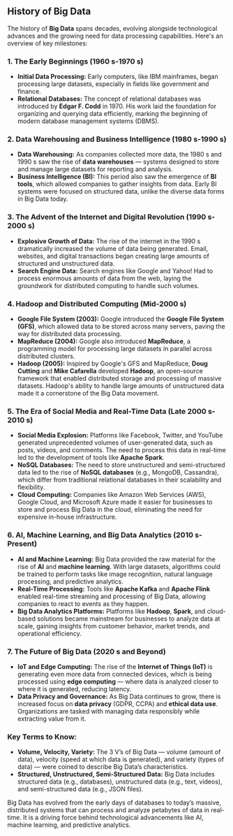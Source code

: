 ## History of Big Data
The history of **Big Data** spans decades, evolving alongside technological advances and the growing need for data processing capabilities. Here's an overview of key milestones:

### 1. **The Early Beginnings (1960 s-1970 s)**
   - **Initial Data Processing:** Early computers, like IBM mainframes, began processing large datasets, especially in fields like government and finance.
   - **Relational Databases:** The concept of relational databases was introduced by **Edgar F. Codd** in 1970. His work laid the foundation for organizing and querying data efficiently, marking the beginning of modern database management systems (DBMS).

### 2. **Data Warehousing and Business Intelligence (1980 s-1990 s)**
   - **Data Warehousing:** As companies collected more data, the 1980 s and 1990 s saw the rise of **data warehouses** — systems designed to store and manage large datasets for reporting and analysis.
   - **Business Intelligence (BI):** This period also saw the emergence of **BI tools**, which allowed companies to gather insights from data. Early BI systems were focused on structured data, unlike the diverse data forms in Big Data today.

### 3. **The Advent of the Internet and Digital Revolution (1990 s-2000 s)**
   - **Explosive Growth of Data:** The rise of the internet in the 1990 s dramatically increased the volume of data being generated. Email, websites, and digital transactions began creating large amounts of structured and unstructured data.
   - **Search Engine Data:** Search engines like Google and Yahoo! Had to process enormous amounts of data from the web, laying the groundwork for distributed computing to handle such volumes.

### 4. **Hadoop and Distributed Computing (Mid-2000 s)**
   - **Google File System (2003):** Google introduced the **Google File System (GFS)**, which allowed data to be stored across many servers, paving the way for distributed data processing.
   - **MapReduce (2004):** Google also introduced **MapReduce**, a programming model for processing large datasets in parallel across distributed clusters.
   - **Hadoop (2005):** Inspired by Google's GFS and MapReduce, **Doug Cutting** and **Mike Cafarella** developed **Hadoop**, an open-source framework that enabled distributed storage and processing of massive datasets. Hadoop's ability to handle large amounts of unstructured data made it a cornerstone of the Big Data movement.

### 5. **The Era of Social Media and Real-Time Data (Late 2000 s-2010 s)**
   - **Social Media Explosion:** Platforms like Facebook, Twitter, and YouTube generated unprecedented volumes of user-generated data, such as posts, videos, and comments. The need to process this data in real-time led to the development of tools like **Apache Spark**.
   - **NoSQL Databases:** The need to store unstructured and semi-structured data led to the rise of **NoSQL databases** (e.g., MongoDB, Cassandra), which differ from traditional relational databases in their scalability and flexibility.
   - **Cloud Computing:** Companies like Amazon Web Services (AWS), Google Cloud, and Microsoft Azure made it easier for businesses to store and process Big Data in the cloud, eliminating the need for expensive in-house infrastructure.

### 6. **AI, Machine Learning, and Big Data Analytics (2010 s-Present)**
   - **AI and Machine Learning:** Big Data provided the raw material for the rise of **AI** and **machine learning**. With large datasets, algorithms could be trained to perform tasks like image recognition, natural language processing, and predictive analytics.
   - **Real-Time Processing:** Tools like **Apache Kafka** and **Apache Flink** enabled real-time streaming and processing of Big Data, allowing companies to react to events as they happen.
   - **Big Data Analytics Platforms:** Platforms like **Hadoop**, **Spark**, and cloud-based solutions became mainstream for businesses to analyze data at scale, gaining insights from customer behavior, market trends, and operational efficiency.

### 7. **The Future of Big Data (2020 s and Beyond)**
   - **IoT and Edge Computing:** The rise of the **Internet of Things (IoT)** is generating even more data from connected devices, which is being processed using **edge computing** — where data is analyzed closer to where it is generated, reducing latency.
   - **Data Privacy and Governance:** As Big Data continues to grow, there is increased focus on **data privacy** (GDPR, CCPA) and **ethical data use**. Organizations are tasked with managing data responsibly while extracting value from it.

### Key Terms to Know:
- **Volume, Velocity, Variety:** The 3 V’s of Big Data — volume (amount of data), velocity (speed at which data is generated), and variety (types of data) — were coined to describe Big Data’s characteristics.
- **Structured, Unstructured, Semi-Structured Data:** Big Data includes structured data (e.g., databases), unstructured data (e.g., text, videos), and semi-structured data (e.g., JSON files).

Big Data has evolved from the early days of databases to today’s massive, distributed systems that can process and analyze petabytes of data in real-time. It is a driving force behind technological advancements like AI, machine learning, and predictive analytics.